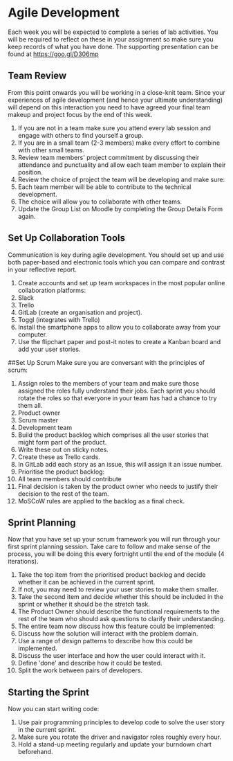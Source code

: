 
# Agile Development

Each week you will be expected to complete a series of lab activities. You will be required to reflect on these in your assignment so make sure you keep records of what you have done. The supporting presentation can be found at https://goo.gl/D306mp

## Team Review
From this point onwards you will be working in a close-knit team. Since your experiences of agile development (and hence your ultimate understanding) will depend on this interaction you need to have agreed your final team makeup and project focus by the end of this week.

1. If you are not in a team make sure you attend every lab session and engage with others to find yourself a group.
2. If you are in a small team (2-3 members) make every effort to combine with other small teams.
3. Review team members' project commitment by discussing their attendance and punctuality and allow each team member to explain their position.
4. Review the choice of project the team will be developing and make sure:
  1. Each team member will be able to contribute to the technical development.
  2. The choice will allow you to collaborate with other teams.
  3. Update the Group List on Moodle by completing the Group Details Form again.

## Set Up Collaboration Tools
Communication is key during agile development. You should set up and use both paper-based and electronic tools which you can compare and contrast in your reflective report.

1. Create accounts and set up team workspaces in the most popular online collaboration platforms:
  1. Slack
  2. Trello
  3. GitLab (create an organisation and project).
  4. Toggl (integrates with Trello)
2. Install the smartphone apps to allow you to collaborate away from your computer.
3. Use the flipchart paper and post-it notes to create a Kanban board and add your user stories.

##Set Up Scrum
Make sure you are conversant with the principles of scrum:

1. Assign roles to the members of your team and make sure those assigned the roles fully understand their jobs. Each sprint you should rotate the roles so that everyone in your team has had a chance to try them all.
  1. Product owner
  2. Scrum master
  3. Development team
2. Build the product backlog which comprises all the user stories that might form part of the product.
  1. Write these out on sticky notes.
  2. Create these as Trello cards.
  3. In GitLab add each story as an issue, this will assign it an issue number.
3. Prioritise the product backlog:
  1. All team members should contribute
  2. Final decision is taken by the product owner who needs to justify their decision to the rest of the team.
  3. MoSCoW rules are applied to the backlog as a final check.

## Sprint Planning
Now that you have set up your scrum framework you will run through your first sprint planning session. Take care to follow and make sense of the process, you will be doing this every fortnight until the end of the module (4 iterations).

1. Take the top item from the prioritised product backlog and decide whether it can be achieved in the current sprint.
  1. If not, you may need to review your user stories to make them smaller.
2. Take the second item and decide whether this should be included in the sprint or whether it should be the stretch task.
3. The Product Owner should describe the functional requirements to the rest of the team who should ask questions to clarify their understanding.
4. The entire team now discuss how this feature could be implemented:
  1. Discuss how the solution will interact with the problem domain.
  2. Use a range of design patterns to describe how this could be implemented.
  3. Discuss the user interface and how the user could interact with it.
  4. Define 'done' and describe how it could be tested.
5. Split the work between pairs of developers.

## Starting the Sprint
Now you can start writing code:

1. Use pair programming principles to develop code to solve the user story in the current sprint.
2. Make sure you rotate the driver and navigator roles roughly every hour.
3. Hold a stand-up meeting regularly and update your burndown chart beforehand.
